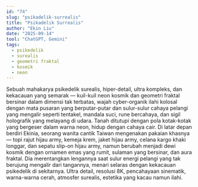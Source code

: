 ```yaml
---
id: "74"
slug: "psikadelik-surrealis"
title: "Psikadelik Surrealis"
author: "Ekin Liu"
date: "2025-09-14"
tool: "ChatGPT, Gemini"
tags:
  - psikedelik
  - surealis
  - geometri fraktal
  - kosmik
  - neon
---
```

Sebuah mahakarya psikedelik surealis, hiper-detail, ultra kompleks, dan kekacauan yang semarak — kuil-kuil neon kosmik dan geometri fraktal bersinar dalam dimensi tak terbatas, wajah cyber-organik ilahi kolosal dengan mata pusaran yang berputar-putar dan sulur-sulur cahaya pelangi yang mengalir seperti tentakel, mandala suci, rune bercahaya, dan sigil holografik yang melayang di udara. Tanah ditutupi dengan pola kotak-kotak yang bergeser dalam warna neon, hidup dengan cahaya cair. Di latar depan berdiri Ekinia, seorang wanita cantik Taiwan mengenakan pakaian khasnya — topi rajut hijau army, kemeja krem, jaket hijau army, celana kargo khaki longgar, dan sepatu slip-on hijau army, namun berubah menjadi dewi kosmik dengan ornamen emas yang rumit, sulaman yang bersinar, dan aura fraktal. Dia merentangkan lengannya saat sulur energi pelangi yang tak berujung mengalir dari tangannya, menari selaras dengan kekacauan psikedelik di sekitarnya. Ultra detail, resolusi 8K, pencahayaan sinematik, warna-warna cerah, atmosfer surealis, estetika yang kacau namun ilahi.
